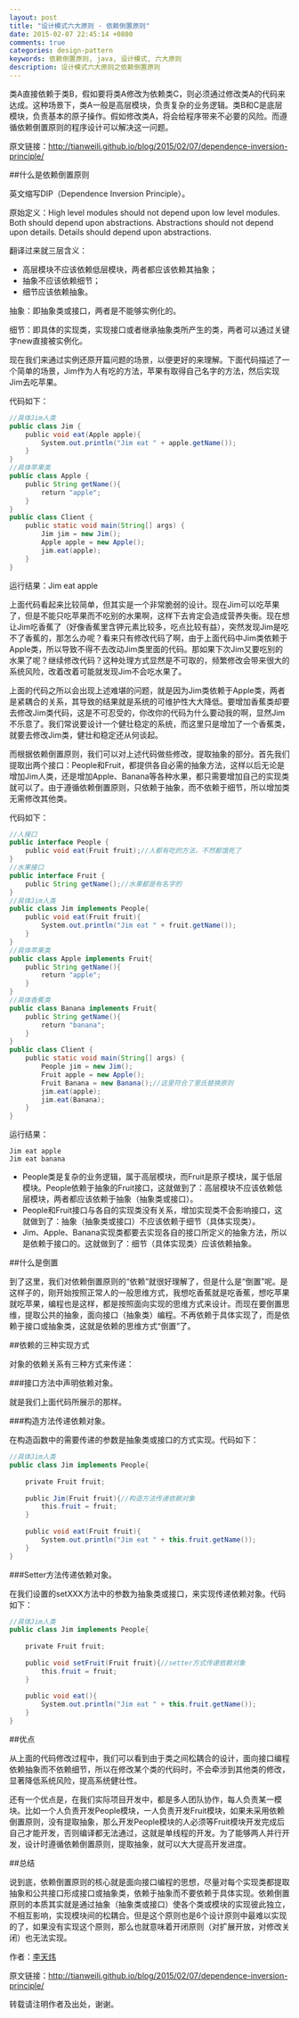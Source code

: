 ```yaml
---
layout: post
title: "设计模式六大原则 - 依赖倒置原则"
date: 2015-02-07 22:45:14 +0800
comments: true
categories: design-pattern
keywords: 依赖倒置原则, java, 设计模式, 六大原则
description: 设计模式六大原则之依赖倒置原则
---
```


类A直接依赖于类B，假如要将类A修改为依赖类C，则必须通过修改类A的代码来达成。这种场景下，类A一般是高层模块，负责复杂的业务逻辑。类B和C是底层模块，负责基本的原子操作。假如修改类A，将会给程序带来不必要的风险。而遵循依赖倒置原则的程序设计可以解决这一问题。

<!--more-->

原文链接：<http://tianweili.github.io/blog/2015/02/07/dependence-inversion-principle/>

##什么是依赖倒置原则

英文缩写DIP（Dependence Inversion Principle）。

原始定义：High level modules should not depend upon low level modules. Both should depend upon abstractions. Abstractions should not depend upon details. Details should depend upon abstractions.

翻译过来就三层含义：

* 高层模块不应该依赖低层模块，两者都应该依赖其抽象；
* 抽象不应该依赖细节；
* 细节应该依赖抽象。

抽象：即抽象类或接口，两者是不能够实例化的。

细节：即具体的实现类，实现接口或者继承抽象类所产生的类，两者可以通过关键字new直接被实例化。

现在我们来通过实例还原开篇问题的场景，以便更好的来理解。下面代码描述了一个简单的场景，Jim作为人有吃的方法，苹果有取得自己名字的方法，然后实现Jim去吃苹果。

代码如下：

```java
//具体Jim人类
public class Jim {
    public void eat(Apple apple){
        System.out.println("Jim eat " + apple.getName());
    }
}
//具体苹果类
public class Apple {
    public String getName(){
        return "apple";
    }
}
public class Client {
    public static void main(String[] args) {
        Jim jim = new Jim();
        Apple apple = new Apple();
        jim.eat(apple);
    }
}
```
运行结果：Jim eat apple

上面代码看起来比较简单，但其实是一个非常脆弱的设计。现在Jim可以吃苹果了，但是不能只吃苹果而不吃别的水果啊，这样下去肯定会造成营养失衡。现在想让Jim吃香蕉了（好像香蕉里含钾元素比较多，吃点比较有益），突然发现Jim是吃不了香蕉的，那怎么办呢？看来只有修改代码了啊，由于上面代码中Jim类依赖于Apple类，所以导致不得不去改动Jim类里面的代码。那如果下次Jim又要吃别的水果了呢？继续修改代码？这种处理方式显然是不可取的，频繁修改会带来很大的系统风险，改着改着可能就发现Jim不会吃水果了。

上面的代码之所以会出现上述难堪的问题，就是因为Jim类依赖于Apple类，两者是紧耦合的关系，其导致的结果就是系统的可维护性大大降低。要增加香蕉类却要去修改Jim类代码，这是不可忍受的，你改你的代码为什么要动我的啊，显然Jim不乐意了。我们常说要设计一个健壮稳定的系统，而这里只是增加了一个香蕉类，就要去修改Jim类，健壮和稳定还从何谈起。

而根据依赖倒置原则，我们可以对上述代码做些修改，提取抽象的部分。首先我们提取出两个接口：People和Fruit，都提供各自必需的抽象方法，这样以后无论是增加Jim人类，还是增加Apple、Banana等各种水果，都只需要增加自己的实现类就可以了。由于遵循依赖倒置原则，只依赖于抽象，而不依赖于细节，所以增加类无需修改其他类。

代码如下：

```java
//人接口
public interface People {
    public void eat(Fruit fruit);//人都有吃的方法，不然都饿死了
}
//水果接口
public interface Fruit {
    public String getName();//水果都是有名字的
}
//具体Jim人类
public class Jim implements People{
    public void eat(Fruit fruit){
        System.out.println("Jim eat " + fruit.getName());
    }
}
//具体苹果类
public class Apple implements Fruit{
    public String getName(){
        return "apple";
    }
}
//具体香蕉类
public class Banana implements Fruit{
    public String getName(){
        return "banana";
    }
}
public class Client {
    public static void main(String[] args) {
        People jim = new Jim();
        Fruit apple = new Apple();
        Fruit Banana = new Banana();//这里符合了里氏替换原则
        jim.eat(apple);
        jim.eat(Banana);
    }
}
```
运行结果：

	Jim eat apple
	Jim eat banana

* People类是复杂的业务逻辑，属于高层模块，而Fruit是原子模块，属于低层模块。People依赖于抽象的Fruit接口，这就做到了：高层模块不应该依赖低层模块，两者都应该依赖于抽象（抽象类或接口）。
* People和Fruit接口与各自的实现类没有关系，增加实现类不会影响接口，这就做到了：抽象（抽象类或接口）不应该依赖于细节（具体实现类）。
* Jim、Apple、Banana实现类都要去实现各自的接口所定义的抽象方法，所以是依赖于接口的。这就做到了：细节（具体实现类）应该依赖抽象。

##什么是倒置

到了这里，我们对依赖倒置原则的“依赖”就很好理解了，但是什么是“倒置”呢。是这样子的，刚开始按照正常人的一般思维方式，我想吃香蕉就是吃香蕉，想吃苹果就吃苹果，编程也是这样，都是按照面向实现的思维方式来设计。而现在要倒置思维，提取公共的抽象，面向接口（抽象类）编程。不再依赖于具体实现了，而是依赖于接口或抽象类，这就是依赖的思维方式“倒置”了。

##依赖的三种实现方式

对象的依赖关系有三种方式来传递：

###接口方法中声明依赖对象。

就是我们上面代码所展示的那样。

###构造方法传递依赖对象。

在构造函数中的需要传递的参数是抽象类或接口的方式实现。代码如下：

```java
//具体Jim人类
public class Jim implements People{
     
    private Fruit fruit;
     
    public Jim(Fruit fruit){//构造方法传递依赖对象
        this.fruit = fruit;
    }
     
    public void eat(Fruit fruit){
        System.out.println("Jim eat " + this.fruit.getName());
    }
}
```
###Setter方法传递依赖对象。

在我们设置的setXXX方法中的参数为抽象类或接口，来实现传递依赖对象。代码如下：

```java
//具体Jim人类
public class Jim implements People{
     
    private Fruit fruit;
     
    public void setFruit(Fruit fruit){//setter方式传递依赖对象
        this.fruit = fruit;
    }
     
    public void eat(){
        System.out.println("Jim eat " + this.fruit.getName());
    }
}
```

##优点

从上面的代码修改过程中，我们可以看到由于类之间松耦合的设计，面向接口编程依赖抽象而不依赖细节，所以在修改某个类的代码时，不会牵涉到其他类的修改，显著降低系统风险，提高系统健壮性。

还有一个优点是，在我们实际项目开发中，都是多人团队协作，每人负责某一模块。比如一个人负责开发People模块，一人负责开发Fruit模块，如果未采用依赖倒置原则，没有提取抽象，那么开发People模块的人必须等Fruit模块开发完成后自己才能开发，否则编译都无法通过，这就是单线程的开发。为了能够两人并行开发，设计时遵循依赖倒置原则，提取抽象，就可以大大提高开发进度。

##总结

说到底，依赖倒置原则的核心就是面向接口编程的思想，尽量对每个实现类都提取抽象和公共接口形成接口或抽象类，依赖于抽象而不要依赖于具体实现。依赖倒置原则的本质其实就是通过抽象（抽象类或接口）使各个类或模块的实现彼此独立，不相互影响，实现模块间的松耦合。但是这个原则也是6个设计原则中最难以实现的了，如果没有实现这个原则，那么也就意味着开闭原则（对扩展开放，对修改关闭）也无法实现。

作者：[李天炜](http://tianweili.github.io/)

原文链接：<http://tianweili.github.io/blog/2015/02/07/dependence-inversion-principle/>

转载请注明作者及出处，谢谢。